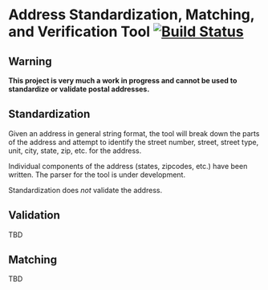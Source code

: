 # Address Standardization, Matching, and Verification Tool [![Build Status](https://travis-ci.org/mpelikan/postal-standardization.png?branch=master)](https://travis-ci.org/mpelikan/postal-standardization)

## Warning
**This project is very much a work in progress and cannot be used to standardize or validate postal addresses.**

## Standardization

Given an address in general string format, the tool will break down the parts of the address and attempt to identify
the street number, street, street type, unit, city, state, zip, etc. for the address.

Individual components of the address (states, zipcodes, etc.) have been written. The parser for the tool is under development.

Standardization does _not_ validate the address.

## Validation

TBD

## Matching

TBD